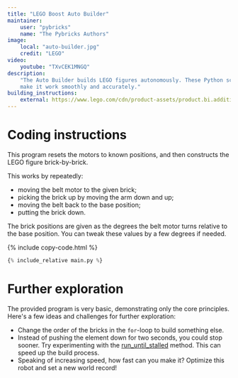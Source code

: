 ```yaml
---
title: "LEGO Boost Auto Builder"
maintainer:
    user: "pybricks"
    name: "The Pybricks Authors"
image:
    local: "auto-builder.jpg"
    credit: "LEGO"
video:
    youtube: "TXvCEK1MNGQ"
description:
    "The Auto Builder builds LEGO figures autonomously. These Python scripts
    make it work smoothly and accurately."
building_instructions:
    external: https://www.lego.com/cdn/product-assets/product.bi.additional.main.pdf/17101_A_AutoBuilder.pdf
---
```


# Coding instructions

This program resets the motors to known positions, and then constructs the
LEGO figure brick-by-brick.

This works by repeatedly:
- moving the belt motor to the given brick;
- picking the brick up by moving the arm down and up;
- moving the belt back to the base position;
- putting the brick down.

The brick positions are given as the degrees the belt motor turns relative to
the base position. You can tweak these values by a few degrees if needed.

{% include copy-code.html %}
```python
{% include_relative main.py %}
```


# Further exploration

The provided program is very basic, demonstrating only the core principles.
Here's a few ideas and challenges for further exploration:
- Change the order of the bricks in the `for`-loop to build something else.
- Instead of pushing the element down for two seconds, you could stop sooner.
  Try experimenting with the [run_until_stalled](https://docs.pybricks.com/en/latest/pupdevices/motor.html#pybricks.pupdevices.Motor.run_until_stalled)
  method. This can speed up the build process.
- Speaking of increasing speed, how fast can you make it? Optimize this robot
  and set a new world record!
